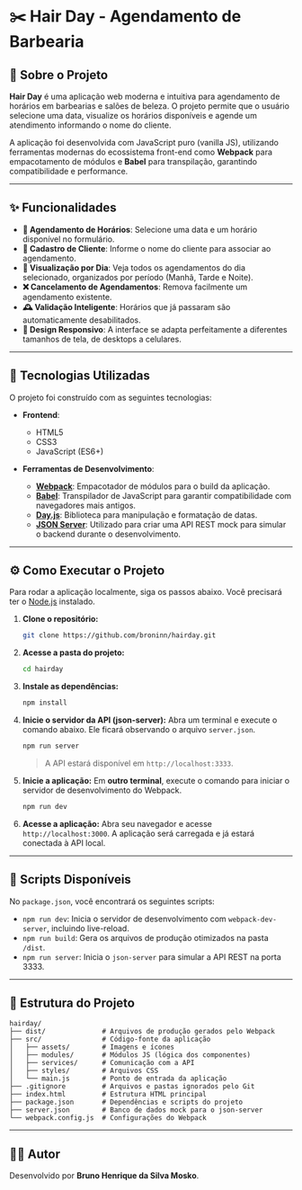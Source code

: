 # ✂️ Hair Day - Agendamento de Barbearia



## 📄 Sobre o Projeto

**Hair Day** é uma aplicação web moderna e intuitiva para agendamento de horários em barbearias e salões de beleza. O projeto permite que o usuário selecione uma data, visualize os horários disponíveis e agende um atendimento informando o nome do cliente.

A aplicação foi desenvolvida com JavaScript puro (vanilla JS), utilizando ferramentas modernas do ecossistema front-end como **Webpack** para empacotamento de módulos e **Babel** para transpilação, garantindo compatibilidade e performance.

---

## ✨ Funcionalidades

- **📅 Agendamento de Horários**: Selecione uma data e um horário disponível no formulário.
- **📝 Cadastro de Cliente**: Informe o nome do cliente para associar ao agendamento.
- **👀 Visualização por Dia**: Veja todos os agendamentos do dia selecionado, organizados por período (Manhã, Tarde e Noite).
- **❌ Cancelamento de Agendamentos**: Remova facilmente um agendamento existente.
- **🕰️ Validação Inteligente**: Horários que já passaram são automaticamente desabilitados.
- **📱 Design Responsivo**: A interface se adapta perfeitamente a diferentes tamanhos de tela, de desktops a celulares.

---

## 🚀 Tecnologias Utilizadas

O projeto foi construído com as seguintes tecnologias:

- **Frontend**:
  - HTML5
  - CSS3
  - JavaScript (ES6+)

- **Ferramentas de Desenvolvimento**:
  - **[Webpack](https://webpack.js.org/)**: Empacotador de módulos para o build da aplicação.
  - **[Babel](https://babeljs.io/)**: Transpilador de JavaScript para garantir compatibilidade com navegadores mais antigos.
  - **[Day.js](https://day.js.org/)**: Biblioteca para manipulação e formatação de datas.
  - **[JSON Server](https://github.com/typicode/json-server)**: Utilizado para criar uma API REST mock para simular o backend durante o desenvolvimento.

---

## ⚙️ Como Executar o Projeto

Para rodar a aplicação localmente, siga os passos abaixo. Você precisará ter o [Node.js](https://nodejs.org/en/) instalado.

1.  **Clone o repositório:**
    ```bash
    git clone https://github.com/broninn/hairday.git
    ```

2.  **Acesse a pasta do projeto:**
    ```bash
    cd hairday
    ```

3.  **Instale as dependências:**
    ```bash
    npm install
    ```

4.  **Inicie o servidor da API (json-server):**
    Abra um terminal e execute o comando abaixo. Ele ficará observando o arquivo `server.json`.
    ```bash
    npm run server
    ```
    > A API estará disponível em `http://localhost:3333`.

5.  **Inicie a aplicação:**
    Em **outro terminal**, execute o comando para iniciar o servidor de desenvolvimento do Webpack.
    ```bash
    npm run dev
    ```

6.  **Acesse a aplicação:**
    Abra seu navegador e acesse `http://localhost:3000`. A aplicação será carregada e já estará conectada à API local.

---

## 📜 Scripts Disponíveis

No `package.json`, você encontrará os seguintes scripts:

- `npm run dev`: Inicia o servidor de desenvolvimento com `webpack-dev-server`, incluindo live-reload.
- `npm run build`: Gera os arquivos de produção otimizados na pasta `/dist`.
- `npm run server`: Inicia o `json-server` para simular a API REST na porta 3333.

---

## 📁 Estrutura do Projeto

```
hairday/
├── dist/              # Arquivos de produção gerados pelo Webpack
├── src/               # Código-fonte da aplicação
│   ├── assets/        # Imagens e ícones
│   ├── modules/       # Módulos JS (lógica dos componentes)
│   ├── services/      # Comunicação com a API
│   ├── styles/        # Arquivos CSS
│   └── main.js        # Ponto de entrada da aplicação
├── .gitignore         # Arquivos e pastas ignorados pelo Git
├── index.html         # Estrutura HTML principal
├── package.json       # Dependências e scripts do projeto
├── server.json        # Banco de dados mock para o json-server
└── webpack.config.js  # Configurações do Webpack
```

---

## 👨‍💻 Autor

Desenvolvido por **Bruno Henrique da Silva Mosko**.


